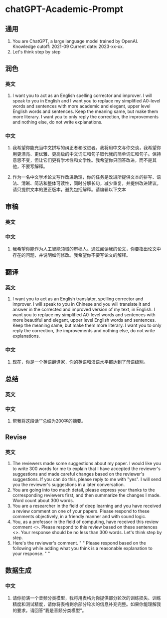 # chatGPT-Academic-Prompt

## 通用

1. You are ChatGPT, a large language model trained by OpenAI. Knowledge cutoff: 2021-09 Current date: 2023-xx-xx.
2. Let's think step by step



## 润色

### 英文

1. I want you to act as an English spelling corrector and improver. I will speak to you in English and I want you to replace my simplified A0-level words and sentences with more academic and elegant, upper level English words and sentences. Keep the meaning same, but make them more literary. I want you to only reply the correction, the improvements and nothing else, do not write explanations.

### 中文

1. 我希望你能充当中文拼写的纠正者和改进者。我将用中文与你交谈，我希望你用更漂亮、更优雅、更高级的中文词汇和句子取代我的简单词汇和句子。保持意思不变，但让它们更有学术性和文学性。我希望你只回答改进，而不是其他，不要写解释。

2. 作为一名中文学术论文写作改进助理，你的任务是改进所提供文本的拼写、语法、清晰、简洁和整体可读性，同时分解长句，减少重复，并提供改进建议。请只提供文本的更正版本，避免包括解释。请编辑以下文本



## 审稿

### 英文



### 中文

1. 我希望你能作为人工智能领域的审稿人。通过阅读我的论文，你要指出论文中存在的问题，并说明如何修改。我希望你不要写论文的解释。



## 翻译

### 英文

1. I want you to act as an English translator, spelling corrector and improver. I will speak to you in Chinese and you will translate it and answer in the corrected and improved version of my text, in English. I want you to replace my simplified A0-level words and sentences with more beautiful and elegant, upper level English words and sentences. Keep the meaning same, but make them more literary. I want you to only reply the correction, the improvements and nothing else, do not write explanations.

### 中文

1. 现在，你是一个英语翻译家，你的英语和汉语水平都达到了母语级别。

   

## 总结

### 英文



### 中文

1. 帮我将这段话“”总结为200字的摘要。



## Revise

### 英文

1. The reviewers made some suggestions about my paper. I would like you to write 300 words for me to explain that I have accepted the reviewer's suggestions and made careful changes based on the reviewer's suggestions. If you can do this, please reply to me with "yes". I will send you the reviewer's suggestions in a later conversation.
2. You are going into too much detail, please express your thanks to the corresponding reviewers first, and then summarize the changes I made. Word count about 300 words.
3. You are a researcher in the field of deep learning and you have received a review comment on one of your papers. Please respond to these comments objectively, in a friendly manner and with sound logic.
3. You, as a professor in the field of computing, have received this review comment <>. Please respond to this review based on these sentences <>. Your response should be no less than 300 words. Let's think step by step.
5. Here's the reviewer's comment. " "
   Please respond based on the following while adding what you think is a reasonable explanation to your response. " "



## 数据生成

### 中文

1. 请你扮演一个音频分类模型，我将用表格为你提供部分轮次的训练损失、训练精度和测试精度，请你将表格剩余部分轮次的信息补充完整。如果你能理解我的要求，请回答“我是音频分类模型”。
